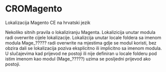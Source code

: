 CROMagento
==========

Lokalizacija Magento CE na hrvatski jezik 

Nekoliko sitnih pravila o lokaliziranju Magenta.
Lokalizicija unutar modula radi overwrite cijele lokalizacije.
Lokalizcija unutar locale foldera sa imenom modula Mage_????? radi overwrite na mjestima gdje se modul koristi, bez obzira dali se lokalizacija poziva eksplicitno ili implicitno sa imenom modula.
U slučajevima kad prijevod ne postoji ili nije definiran u locale folderu pod istim imenom kao modul (Mage_?????) uzima se posljedni prijevod ako postoji.
